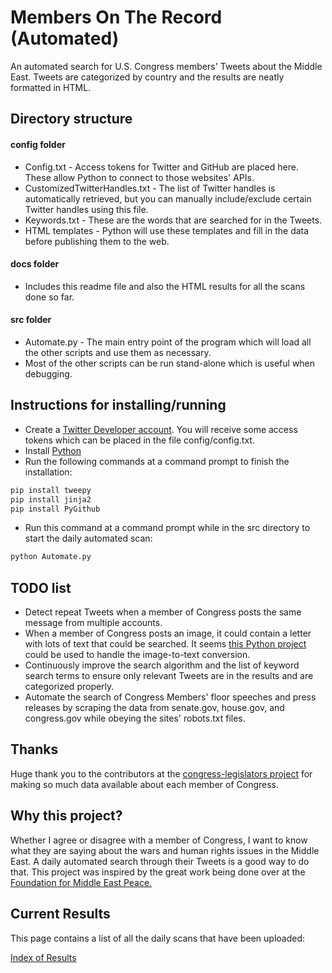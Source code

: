 # Members On The Record (Automated)
An automated search for U.S. Congress members' Tweets about the Middle East. Tweets are categorized by country and the results are neatly formatted in HTML.

## Directory structure
#### config folder
* Config.txt - Access tokens for Twitter and GitHub are placed here. These allow Python to connect to those websites' APIs.
* CustomizedTwitterHandles.txt - The list of Twitter handles is automatically retrieved, but you can manually include/exclude certain Twitter handles using this file.
* Keywords.txt - These are the words that are searched for in the Tweets.
* HTML templates - Python will use these templates and fill in the data before publishing them to the web.
#### docs folder
* Includes this readme file and also the HTML results for all the scans done so far.
#### src folder
* Automate.py - The main entry point of the program which will load all the other scripts and use them as necessary.
* Most of the other scripts can be run stand-alone which is useful when debugging.

## Instructions for installing/running
* Create a [Twitter Developer account](https://developer.twitter.com/en/apply-for-access). You will receive some access tokens which can be placed in the file config/config.txt.
* Install [Python](https://www.python.org/downloads/)
* Run the following commands at a command prompt to finish the installation:
```bash
pip install tweepy
pip install jinja2
pip install PyGithub
```
* Run this command at a command prompt while in the src directory to start the daily automated scan:
```bash
python Automate.py
```

## TODO list
* Detect repeat Tweets when a member of Congress posts the same message from multiple accounts.
* When a member of Congress posts an image, it could contain a letter with lots of text that could be searched. It seems [this Python project](https://pypi.org/project/pytesseract/) could be used to handle the image-to-text conversion.
* Continuously improve the search algorithm and the list of keyword search terms to ensure only relevant Tweets are in the results and are categorized properly.
* Automate the search of Congress Members' floor speeches and press releases by scraping the data from senate.gov, house.gov, and congress.gov while obeying the sites' robots.txt files.

## Thanks
Huge thank you to the contributors at the [congress-legislators project](https://github.com/unitedstates/congress-legislators) for making so much data available about each member of Congress.

## Why this project?
Whether I agree or disagree with a member of Congress, I want to know what they are saying about the wars and human rights issues in the Middle East. A daily automated search through their Tweets is a good way to do that. This project was inspired by the great work being done over at the [Foundation for Middle East Peace.](https://fmep.org/resources/?rsearch=&rcat%5B%5D=345)

## Current Results
This page contains a list of all the daily scans that have been uploaded:

[Index of Results](https://justiceproject.github.io/Members-On-The-Record/index-of-results.html)
